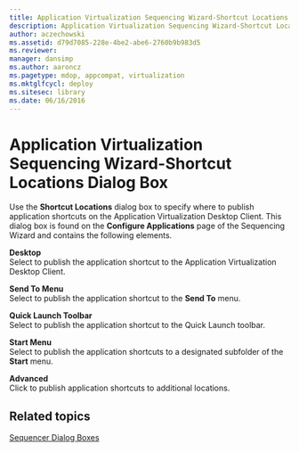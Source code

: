 ```yaml
---
title: Application Virtualization Sequencing Wizard-Shortcut Locations Dialog Box
description: Application Virtualization Sequencing Wizard-Shortcut Locations Dialog Box
author: aczechowski
ms.assetid: d79d7085-228e-4be2-abe6-2760b9b983d5
ms.reviewer: 
manager: dansimp
ms.author: aaroncz
ms.pagetype: mdop, appcompat, virtualization
ms.mktglfcycl: deploy
ms.sitesec: library
ms.date: 06/16/2016
---
```



# Application Virtualization Sequencing Wizard-Shortcut Locations Dialog Box


Use the **Shortcut Locations** dialog box to specify where to publish application shortcuts on the Application Virtualization Desktop Client. This dialog box is found on the **Configure Applications** page of the Sequencing Wizard and contains the following elements.

<a href="" id="desktop"></a>**Desktop**  
Select to publish the application shortcut to the Application Virtualization Desktop Client.

<a href="" id="send-to-menu"></a>**Send To Menu**  
Select to publish the application shortcut to the **Send To** menu.

<a href="" id="quick-launch-toolbar"></a>**Quick Launch Toolbar**  
Select to publish the application shortcut to the Quick Launch toolbar.

<a href="" id="start-menu"></a>**Start Menu**  
Select to publish the application shortcuts to a designated subfolder of the **Start** menu.

<a href="" id="advanced"></a>**Advanced**  
Click to publish application shortcuts to additional locations.

## Related topics


[Sequencer Dialog Boxes](sequencer-dialog-boxes.md)

 

 





